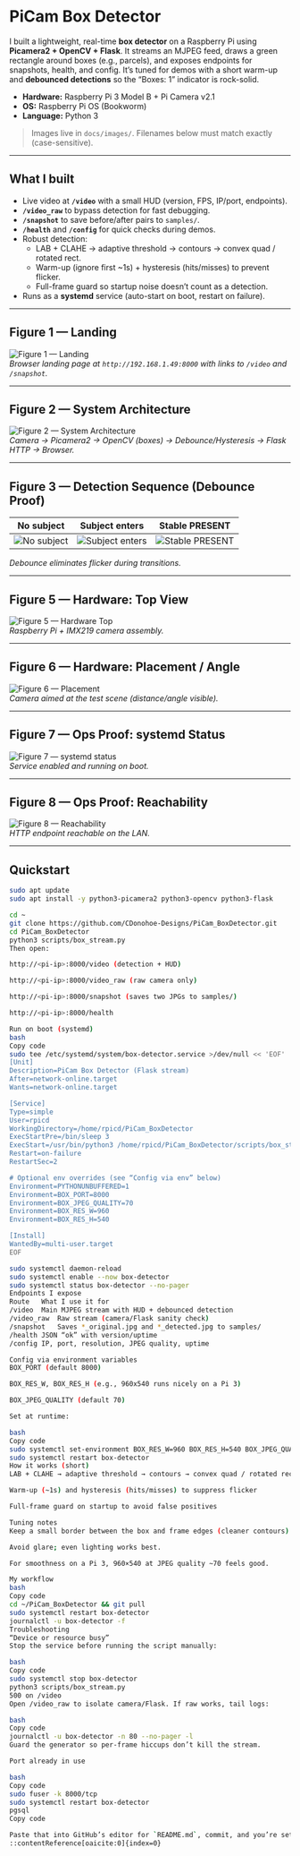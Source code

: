 # PiCam Box Detector

I built a lightweight, real-time **box detector** on a Raspberry Pi using **Picamera2 + OpenCV + Flask**. It streams an MJPEG feed, draws a green rectangle around boxes (e.g., parcels), and exposes endpoints for snapshots, health, and config. It’s tuned for demos with a short warm-up and **debounced detections** so the “Boxes: 1” indicator is rock-solid.

- **Hardware:** Raspberry Pi 3 Model B + Pi Camera v2.1  
- **OS:** Raspberry Pi OS (Bookworm)  
- **Language:** Python 3

> Images live in `docs/images/`. Filenames below must match exactly (case-sensitive).

---

## What I built

- Live video at **`/video`** with a small HUD (version, FPS, IP/port, endpoints).  
- **`/video_raw`** to bypass detection for fast debugging.  
- **`/snapshot`** to save before/after pairs to `samples/`.  
- **`/health`** and **`/config`** for quick checks during demos.  
- Robust detection:
  - LAB + CLAHE → adaptive threshold → contours → convex quad / rotated rect.  
  - Warm-up (ignore first ~1s) + hysteresis (hits/misses) to prevent flicker.  
  - Full-frame guard so startup noise doesn’t count as a detection.
- Runs as a **systemd** service (auto-start on boot, restart on failure).

---

## Figure 1 — Landing

![Figure 1 — Landing](docs/images/01-landing.jpg "Landing page at http://<pi-ip>:8000")  
*Browser landing page at `http://192.168.1.49:8000` with links to `/video` and `/snapshot`.*

---

## Figure 2 — System Architecture

![Figure 2 — System Architecture](docs/images/02-architecture.png "Camera → Picamera2 → OpenCV → Debounce/Hysteresis → Flask → Browser")  
*Camera → Picamera2 → OpenCV (boxes) → Debounce/Hysteresis → Flask HTTP → Browser.*


---

## Figure 3 — Detection Sequence (Debounce Proof)

| No subject | Subject enters | Stable PRESENT |
|---|---|---|
| ![No subject](docs/images/04-detection-seq-1.jpg "No subject") | ![Subject enters](docs/images/04-detection-seq-2.jpg "Subject enters") | ![Stable PRESENT](docs/images/04-detection-seq-3.jpg "Stable PRESENT") |

*Debounce eliminates flicker during transitions.*

---

## Figure 5 — Hardware: Top View

![Figure 5 — Hardware Top](docs/images/08-hardware-top.jpg "Pi + camera assembly")  
*Raspberry Pi + IMX219 camera assembly.*

---

## Figure 6 — Hardware: Placement / Angle

![Figure 6 — Placement](docs/images/09-hardware-side.jpg "Typical installation geometry")  
*Camera aimed at the test scene (distance/angle visible).*

---

## Figure 7 — Ops Proof: systemd Status

![Figure 7 — systemd status](docs/images/10-systemd-status.png "box-detector active (running)")  
*Service enabled and running on boot.*

---

## Figure 8 — Ops Proof: Reachability

![Figure 8 — Reachability](docs/images/11-browser-reachable.png "curl/http check")  
*HTTP endpoint reachable on the LAN.*

---

## Quickstart

```bash
sudo apt update
sudo apt install -y python3-picamera2 python3-opencv python3-flask

cd ~
git clone https://github.com/CDonohoe-Designs/PiCam_BoxDetector.git
cd PiCam_BoxDetector
python3 scripts/box_stream.py
Then open:

http://<pi-ip>:8000/video (detection + HUD)

http://<pi-ip>:8000/video_raw (raw camera only)

http://<pi-ip>:8000/snapshot (saves two JPGs to samples/)

http://<pi-ip>:8000/health

Run on boot (systemd)
bash
Copy code
sudo tee /etc/systemd/system/box-detector.service >/dev/null << 'EOF'
[Unit]
Description=PiCam Box Detector (Flask stream)
After=network-online.target
Wants=network-online.target

[Service]
Type=simple
User=rpicd
WorkingDirectory=/home/rpicd/PiCam_BoxDetector
ExecStartPre=/bin/sleep 3
ExecStart=/usr/bin/python3 /home/rpicd/PiCam_BoxDetector/scripts/box_stream.py
Restart=on-failure
RestartSec=2

# Optional env overrides (see “Config via env” below)
Environment=PYTHONUNBUFFERED=1
Environment=BOX_PORT=8000
Environment=BOX_JPEG_QUALITY=70
Environment=BOX_RES_W=960
Environment=BOX_RES_H=540

[Install]
WantedBy=multi-user.target
EOF

sudo systemctl daemon-reload
sudo systemctl enable --now box-detector
sudo systemctl status box-detector --no-pager
Endpoints I expose
Route	What I use it for
/video	Main MJPEG stream with HUD + debounced detection
/video_raw	Raw stream (camera/Flask sanity check)
/snapshot	Saves *_original.jpg and *_detected.jpg to samples/
/health	JSON “ok” with version/uptime
/config	IP, port, resolution, JPEG quality, uptime

Config via environment variables
BOX_PORT (default 8000)

BOX_RES_W, BOX_RES_H (e.g., 960x540 runs nicely on a Pi 3)

BOX_JPEG_QUALITY (default 70)

Set at runtime:

bash
Copy code
sudo systemctl set-environment BOX_RES_W=960 BOX_RES_H=540 BOX_JPEG_QUALITY=70
sudo systemctl restart box-detector
How it works (short)
LAB + CLAHE → adaptive threshold → contours → convex quad / rotated rect

Warm-up (~1s) and hysteresis (hits/misses) to suppress flicker

Full-frame guard on startup to avoid false positives

Tuning notes
Keep a small border between the box and frame edges (cleaner contours).

Avoid glare; even lighting works best.

For smoothness on a Pi 3, 960×540 at JPEG quality ~70 feels good.

My workflow
bash
Copy code
cd ~/PiCam_BoxDetector && git pull
sudo systemctl restart box-detector
journalctl -u box-detector -f
Troubleshooting
“Device or resource busy”
Stop the service before running the script manually:

bash
Copy code
sudo systemctl stop box-detector
python3 scripts/box_stream.py
500 on /video
Open /video_raw to isolate camera/Flask. If raw works, tail logs:

bash
Copy code
journalctl -u box-detector -n 80 --no-pager -l
Guard the generator so per-frame hiccups don’t kill the stream.

Port already in use

bash
Copy code
sudo fuser -k 8000/tcp
sudo systemctl restart box-detector
pgsql
Copy code

Paste that into GitHub’s editor for `README.md`, commit, and you’re set.
::contentReference[oaicite:0]{index=0}

